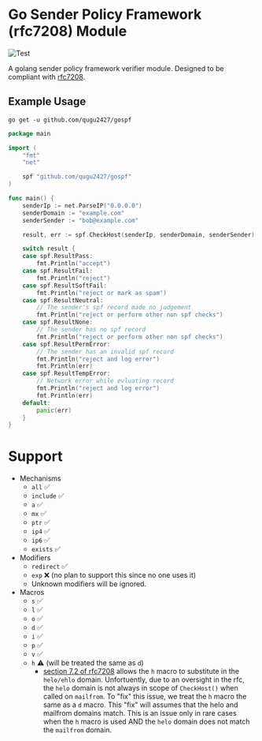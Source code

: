 # Go Sender Policy Framework (rfc7208) Module
![Test](https://github.com/qugu2427/gospf/actions/workflows/test.yml/badge.svg)

A golang sender policy framework verifier module. Designed to be compliant with [rfc7208](https://www.rfc-editor.org/rfc/rfc7208).

## Example Usage
```
go get -u github.com/qugu2427/gospf
```
```go
package main

import (
	"fmt"
	"net"

	spf "github.com/qugu2427/gospf"
)

func main() {
	senderIp := net.ParseIP("0.0.0.0")
	senderDomain := "example.com"
    senderSender := "bob@example.com"

	result, err := spf.CheckHost(senderIp, senderDomain, senderSender)

	switch result {
	case spf.ResultPass:
		fmt.Println("accept")
	case spf.ResultFail:
		fmt.Println("reject")
	case spf.ResultSoftFail:
		fmt.Println("reject or mark as spam")
	case spf.ResultNeutral:
		// The sender's spf record made no judgement
		fmt.Println("reject or perform other non spf checks")
	case spf.ResultNone:
		// The sender has no spf record
		fmt.Println("reject or perform other non spf checks")
	case spf.ResultPermError:
		// The sender has an invalid spf record
		fmt.Println("reject and log error")
		fmt.Println(err)
	case spf.ResultTempError:
		// Network error while evluating record
		fmt.Println("reject and log error")
		fmt.Println(err)
	default:
		panic(err)
	}
}
```

# Support
- Mechanisms
	* `all` ✅
	* `include` ✅
	* `a` ✅
	* `mx` ✅
	* `ptr` ✅
	* `ip4` ✅
	* `ip6` ✅
	* `exists` ✅
- Modifiers
	* `redirect` ✅
	* `exp` ❌ (no plan to support this since no one uses it)
	* Unknown modifiers will be ignored.
- Macros
	* `s` ✅
	* `l` ✅
	* `o` ✅
	* `d` ✅
	* `i` ✅
	* `p` ✅
	* `v` ✅
	* `h` ⚠️ (will be treated the same as `d`)
		- [section 7.2 of rfc7208](https://www.rfc-editor.org/rfc/rfc7208#section-7.2) allows the `h` macro to substitute in the `helo/ehlo` domain. Unfortuently, due to an oversight in the rfc, the `helo` domain is not always in scope of `CheckHost()` when called on `mailfrom`. To "fix" this issue, we treat the `h` macro the same as a `d` macro. This "fix" will assumes that the helo and mailfrom domains match. This is an issue only in rare cases when the `h` macro is used AND the `helo` domain does not match the `mailfrom` domain.
		
